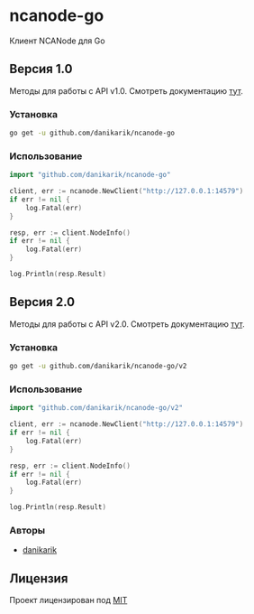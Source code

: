 # ncanode-go

Клиент NCANode для Go

## Версия 1.0

Методы для работы с API v1.0. Смотреть документацию [тут](https://ncanode.kz/docs.php?go=b1b9b63034d9d4079aa08a214b4849255d28e6ab).

### Установка

```sh
go get -u github.com/danikarik/ncanode-go
```

### Использование

```go
import "github.com/danikarik/ncanode-go"

client, err := ncanode.NewClient("http://127.0.0.1:14579")
if err != nil {
    log.Fatal(err)
}

resp, err := client.NodeInfo()
if err != nil {
    log.Fatal(err)
}

log.Println(resp.Result)
```

## Версия 2.0

Методы для работы с API v2.0. Смотреть документацию [тут](https://ncanode.kz/docs.php?go=3aed0a9b1d7f30ca5566f457fa0b2936f417fbd9).

### Установка

```sh
go get -u github.com/danikarik/ncanode-go/v2
```

### Использование

```go
import "github.com/danikarik/ncanode-go/v2"

client, err := ncanode.NewClient("http://127.0.0.1:14579")
if err != nil {
    log.Fatal(err)
}

resp, err := client.NodeInfo()
if err != nil {
    log.Fatal(err)
}

log.Println(resp.Result)
```

### Авторы

- [danikarik](https://github.com/danikarik)

## Лицензия

Проект лицензирован под [MIT](LICENSE)
